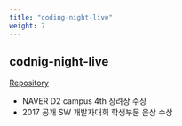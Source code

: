 ```yaml
---
title: "coding-night-live"
weight: 7
---
```


## codnig-night-live
[Repository](https://github.com/dduk-ddak/coding-night-live)

- NAVER D2 campus 4th 장려상 수상
- 2017 공개 SW 개발자대회 학생부문 은상 수상